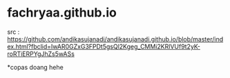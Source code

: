 # fachryaa.github.io

src : https://github.com/andikasujanadi/andikasujanadi.github.io/blob/master/index.html?fbclid=IwAR0GZxG3FPDt5gsQl2Kgeg_CMMi2KRlVUf9t2yK-roRTiERPYgJhZs5wASs

*copas doang hehe
